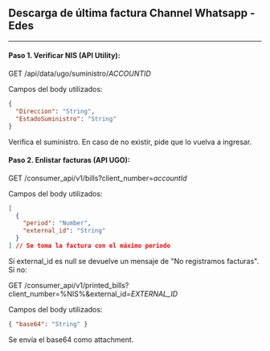 ## Descarga de última factura Channel Whatsapp - Edes
---------------------------------------------------------

#### Paso 1. Verificar NIS (API Utility):
GET /api/data/ugo/suministro/*ACCOUNTID*

Campos del body utilizados:
```json
{
  "Direccion": "String",
  "EstadoSuministro": "String"
}
```
Verifica el suministro. En caso de no existir, pide que lo vuelva a ingresar.
#### Paso 2. Enlistar facturas (API UGO):

GET /consumer_api/v1/bills?client_number=*accountId*

Campos del body utilizados:
```json
[
  {
    "period": "Number",
    "external_id": "String"
  }
] // Se toma la factura con el máximo periodo
```
Si external_id es null se devuelve un mensaje de "No registramos facturas".
Si no:

GET /consumer_api/v1/printed_bills?client_number=%NIS%&external_id=*EXTERNAL_ID*

Campos del body utilizados:
```json
{ "base64": "String" }
```
Se envía el base64 como attachment.

